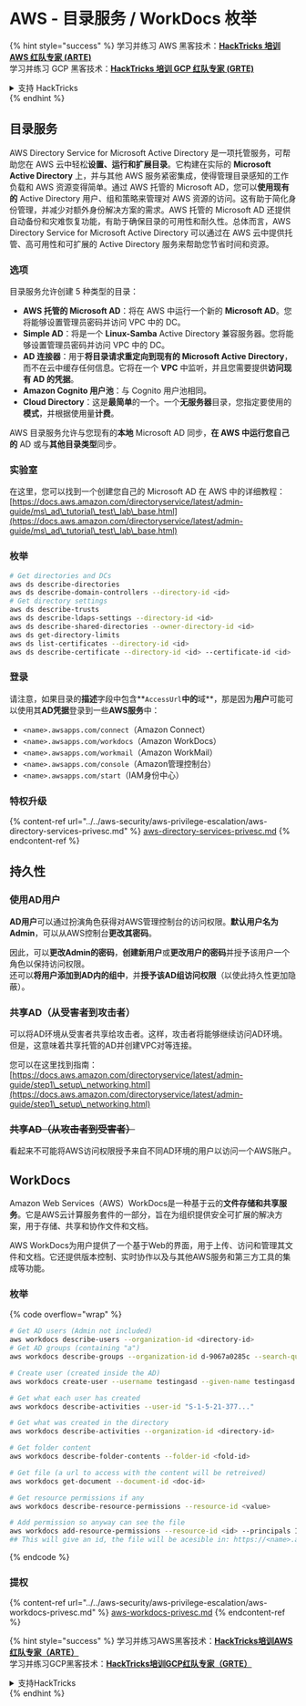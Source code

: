 # AWS - 目录服务 / WorkDocs 枚举

{% hint style="success" %}
学习并练习 AWS 黑客技术：<img src="/.gitbook/assets/image.png" alt="" data-size="line">[**HackTricks 培训 AWS 红队专家 (ARTE)**](https://training.hacktricks.xyz/courses/arte)<img src="/.gitbook/assets/image.png" alt="" data-size="line">\
学习并练习 GCP 黑客技术：<img src="/.gitbook/assets/image (2).png" alt="" data-size="line">[**HackTricks 培训 GCP 红队专家 (GRTE)**<img src="/.gitbook/assets/image (2).png" alt="" data-size="line">](https://training.hacktricks.xyz/courses/grte)

<details>

<summary>支持 HackTricks</summary>

* 检查 [**订阅计划**](https://github.com/sponsors/carlospolop)!
* **加入** 💬 [**Discord 群组**](https://discord.gg/hRep4RUj7f) 或 [**电报群组**](https://t.me/peass) 或 **关注** 我们的 **Twitter** 🐦 [**@hacktricks\_live**](https://twitter.com/hacktricks\_live)**.**
* 通过向 [**HackTricks**](https://github.com/carlospolop/hacktricks) 和 [**HackTricks Cloud**](https://github.com/carlospolop/hacktricks-cloud) github 仓库提交 PR 来分享黑客技巧。

</details>
{% endhint %}

## 目录服务

AWS Directory Service for Microsoft Active Directory 是一项托管服务，可帮助您在 AWS 云中轻松**设置、运行和扩展目录**。它构建在实际的 **Microsoft Active Directory** 上，并与其他 AWS 服务紧密集成，使得管理目录感知的工作负载和 AWS 资源变得简单。通过 AWS 托管的 Microsoft AD，您可以**使用现有的** Active Directory 用户、组和策略来管理对 AWS 资源的访问。这有助于简化身份管理，并减少对额外身份解决方案的需求。AWS 托管的 Microsoft AD 还提供自动备份和灾难恢复功能，有助于确保目录的可用性和耐久性。总体而言，AWS Directory Service for Microsoft Active Directory 可以通过在 AWS 云中提供托管、高可用性和可扩展的 Active Directory 服务来帮助您节省时间和资源。

### 选项

目录服务允许创建 5 种类型的目录：

* **AWS 托管的 Microsoft AD**：将在 AWS 中运行一个新的 **Microsoft AD**。您将能够设置管理员密码并访问 VPC 中的 DC。
* **Simple AD**：将是一个 **Linux-Samba** Active Directory 兼容服务器。您将能够设置管理员密码并访问 VPC 中的 DC。
* **AD 连接器**：用于**将目录请求重定向到现有的 Microsoft Active Directory**，而不在云中缓存任何信息。它将在一个 **VPC** 中监听，并且您需要提供**访问现有 AD 的凭据**。
* **Amazon Cognito 用户池**：与 Cognito 用户池相同。
* **Cloud Directory**：这是**最简单**的一个。一个**无服务器**目录，您指定要使用的**模式**，并根据使用量**计费**。

AWS 目录服务允许与您现有的**本地** Microsoft AD 同步，**在 AWS 中运行您自己的** AD 或与**其他目录类型**同步。

### 实验室

在这里，您可以找到一个创建您自己的 Microsoft AD 在 AWS 中的详细教程：[https://docs.aws.amazon.com/directoryservice/latest/admin-guide/ms\_ad\_tutorial\_test\_lab\_base.html](https://docs.aws.amazon.com/directoryservice/latest/admin-guide/ms\_ad\_tutorial\_test\_lab\_base.html)

### 枚举
```bash
# Get directories and DCs
aws ds describe-directories
aws ds describe-domain-controllers --directory-id <id>
# Get directory settings
aws ds describe-trusts
aws ds describe-ldaps-settings --directory-id <id>
aws ds describe-shared-directories --owner-directory-id <id>
aws ds get-directory-limits
aws ds list-certificates --directory-id <id>
aws ds describe-certificate --directory-id <id> --certificate-id <id>
```
### 登录

请注意，如果目录的**描述**字段中包含**`AccessUrl`**中的**域**，那是因为**用户**可能可以使用其**AD凭据**登录到一些**AWS服务**中：

- `<name>.awsapps.com/connect`（Amazon Connect）
- `<name>.awsapps.com/workdocs`（Amazon WorkDocs）
- `<name>.awsapps.com/workmail`（Amazon WorkMail）
- `<name>.awsapps.com/console`（Amazon管理控制台）
- `<name>.awsapps.com/start`（IAM身份中心）

### 特权升级

{% content-ref url="../../aws-security/aws-privilege-escalation/aws-directory-services-privesc.md" %}
[aws-directory-services-privesc.md](../../aws-security/aws-privilege-escalation/aws-directory-services-privesc.md)
{% endcontent-ref %}

## 持久性

### 使用AD用户

**AD用户**可以通过扮演角色获得对AWS管理控制台的访问权限。**默认用户名为Admin**，可以从AWS控制台**更改其密码**。

因此，可以**更改Admin的密码**，**创建新用户**或**更改用户的密码**并授予该用户一个角色以保持访问权限。\
还可以**将用户添加到AD内的组中**，并**授予该AD组访问权限**（以使此持久性更加隐蔽）。

### 共享AD（从受害者到攻击者）

可以将AD环境从受害者共享给攻击者。这样，攻击者将能够继续访问AD环境。\
但是，这意味着共享托管的AD并创建VPC对等连接。

您可以在这里找到指南：[https://docs.aws.amazon.com/directoryservice/latest/admin-guide/step1\_setup\_networking.html](https://docs.aws.amazon.com/directoryservice/latest/admin-guide/step1\_setup\_networking.html)

### ~~共享AD（从攻击者到受害者）~~

看起来不可能将AWS访问权限授予来自不同AD环境的用户以访问一个AWS账户。

## WorkDocs

Amazon Web Services（AWS）WorkDocs是一种基于云的**文件存储和共享服务**。它是AWS云计算服务套件的一部分，旨在为组织提供安全可扩展的解决方案，用于存储、共享和协作文件和文档。

AWS WorkDocs为用户提供了一个基于Web的界面，用于上传、访问和管理其文件和文档。它还提供版本控制、实时协作以及与其他AWS服务和第三方工具的集成等功能。

### 枚举

{% code overflow="wrap" %}
```bash
# Get AD users (Admin not included)
aws workdocs describe-users --organization-id <directory-id>
# Get AD groups (containing "a")
aws workdocs describe-groups --organization-id d-9067a0285c --search-query a

# Create user (created inside the AD)
aws workdocs create-user --username testingasd --given-name testingasd --surname testingasd --password <password> --email-address name@directory.domain --organization-id <directory-id>

# Get what each user has created
aws workdocs describe-activities --user-id "S-1-5-21-377..."

# Get what was created in the directory
aws workdocs describe-activities --organization-id <directory-id>

# Get folder content
aws workdocs describe-folder-contents --folder-id <fold-id>

# Get file (a url to access with the content will be retreived)
aws workdocs get-document --document-id <doc-id>

# Get resource permissions if any
aws workdocs describe-resource-permissions --resource-id <value>

# Add permission so anyway can see the file
aws workdocs add-resource-permissions --resource-id <id> --principals Id=anonymous,Type=ANONYMOUS,Role=VIEWER
## This will give an id, the file will be acesible in: https://<name>.awsapps.com/workdocs/index.html#/share/document/<id>
```
{% endcode %}

### 提权

{% content-ref url="../../aws-security/aws-privilege-escalation/aws-workdocs-privesc.md" %}
[aws-workdocs-privesc.md](../../aws-security/aws-privilege-escalation/aws-workdocs-privesc.md)
{% endcontent-ref %}

{% hint style="success" %}
学习并练习AWS黑客技术：<img src="/.gitbook/assets/image.png" alt="" data-size="line">[**HackTricks培训AWS红队专家（ARTE）**](https://training.hacktricks.xyz/courses/arte)<img src="/.gitbook/assets/image.png" alt="" data-size="line">\
学习并练习GCP黑客技术：<img src="/.gitbook/assets/image (2).png" alt="" data-size="line">[**HackTricks培训GCP红队专家（GRTE）**<img src="/.gitbook/assets/image (2).png" alt="" data-size="line">](https://training.hacktricks.xyz/courses/grte)

<details>

<summary>支持HackTricks</summary>

* 检查[**订阅计划**](https://github.com/sponsors/carlospolop)!
* **加入** 💬 [**Discord群组**](https://discord.gg/hRep4RUj7f) 或 [**电报群组**](https://t.me/peass) 或 **关注**我们的**Twitter** 🐦 [**@hacktricks\_live**](https://twitter.com/hacktricks\_live)**.**
* 通过向[**HackTricks**](https://github.com/carlospolop/hacktricks)和[**HackTricks Cloud**](https://github.com/carlospolop/hacktricks-cloud) github仓库提交PR来分享黑客技巧。

</details>
{% endhint %}
